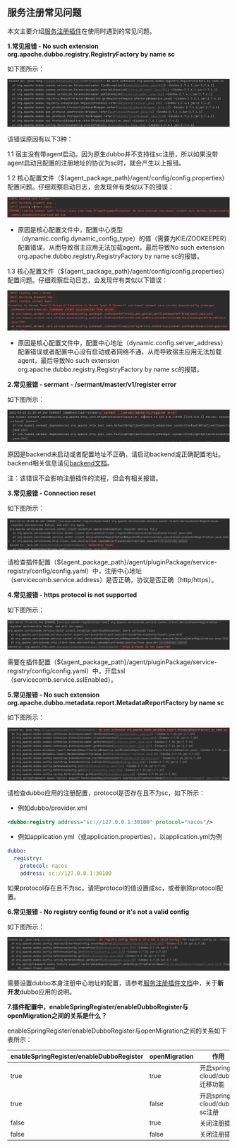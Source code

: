 ## 服务注册常见问题

本文主要介绍[服务注册插件](../../../sermant-plugins/sermant-service-registry)在使用时遇到的常见问题。

**1.常见报错 - No such extension org.apache.dubbo.registry.RegistryFactory by name sc**

如下图所示：

![No such extension org.apache.dubbo.registry.RegistryFactory by name sc](../../binary-docs/registry-faq-1.png)

该错误原因有以下3种：

1.1 宿主没有带agent启动。因为原生dubbo并不支持往sc注册，所以如果没带agent启动且配置的注册地址的协议为sc时，就会产生以上报错。

1.2 核心配置文件（${agent_package_path}/agent/config/config.properties）配置问题。仔细观察启动日志，会发现伴有类似以下的错误：

![核心配置文件错误](../../binary-docs/registry-faq-2.png)

- 原因是核心配置文件中，配置中心类型（dynamic.config.dynamic_config_type）的值（需要为KIE/ZOOKEEPER）配置错误，从而导致宿主应用无法加载agent，最后导致No such extension org.apache.dubbo.registry.RegistryFactory by name sc的报错。

1.3 核心配置文件（${agent_package_path}/agent/config/config.properties）配置问题。仔细观察启动日志，会发现伴有类似以下错误：

![核心配置文件错误](../../binary-docs/registry-faq-3.png)

- 原因是核心配置文件中，配置中心地址（dynamic.config.server_address）配置错误或者配置中心没有启动或者网络不通，从而导致宿主应用无法加载agent，最后导致No such extension org.apache.dubbo.registry.RegistryFactory by name sc的报错。

**2.常见报错 - sermant - /sermant/master/v1/register error**

如下图所示：

![register error](../../binary-docs/registry-faq-4.png)

原因是backend未启动或者配置地址不正确，请启动backend或正确配置地址。backend相关信息请见[backend文档](../backend.md)。

注：该错误不会影响注册插件的流程，但会有相关报错。

**3.常见报错 - Connection reset**

如下图所示：

![Connection reset](../../binary-docs/registry-faq-5.png)

请检查插件配置（${agent_package_path}/agent/pluginPackage/service-registry/config/config.yaml）中，注册中心地址（servicecomb.service.address）是否正确，协议是否正确（http/https）。

**4.常见报错 - https protocol is not supported**

如下图所示：

![https protocol is not supported](../../binary-docs/registry-faq-6.png)

需要在插件配置（${agent_package_path}/agent/pluginPackage/service-registry/config/config.yaml）中，开启ssl（servicecomb.service.sslEnabled）。

**5.常见报错 - No such extension org.apache.dubbo.metadata.report.MetadataReportFactory by name sc**

如下图所示：

![No such extension org.apache.dubbo.metadata.report.MetadataReportFactory by name sc](../../binary-docs/registry-faq-7.png)

请检查dubbo应用的注册配置，protocol是否存在且不为sc，如下所示：

- 例如dubbo/provider.xml

```xml
<dubbo:registry address="sc://127.0.0.1:30100" protocol="nacos"/>
```

- 例如application.yml（或application.properties），以application.yml为例
```yml
dubbo:
  registry:
    protocol: nacos
    address: sc://127.0.0.1:30100
```

如果protocol存在且不为sc，请把protocol的值设置成sc，或者删除protocol配置。

**6.常见报错 - No registry config found or it's not a valid config**

如下图所示：

![No registry config found or it's not a valid config](../../binary-docs/registry-faq-8.png)

需要设置dubbo本身注册中心地址的配置，请参考[服务注册插件文档](./document.md#按需修改插件配置文件)中，关于**新开发**dubbo应用的说明。

**7.插件配置中，enableSpringRegister/enableDubboRegister与openMigration之间的关系是什么？**

enableSpringRegister/enableDubboRegister与openMigration之间的关系如下表所示：

|enableSpringRegister/enableDubboRegister|openMigration|作用|
|---|---|---|
|true|true|开启spring cloud/dubbo迁移功能|
|true|false|开启spring cloud/dubbo sc注册|
|false|true|关闭注册插件|
|false|false|关闭注册插件|